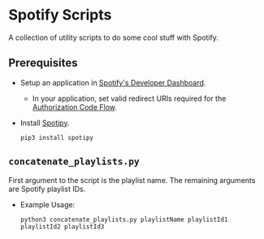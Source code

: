 # Spotify Scripts

A collection of utility scripts to do some cool stuff with Spotify. 

## Prerequisites

- Setup an application in [Spotify's Developer Dashboard](https://developer.spotify.com/dashboard/).
	- In your application, set valid redirect URIs required for the [Authorization Code Flow](https://spotipy.readthedocs.io/en/2.16.1/?highlight=scope#authorization-code-flow).
- Install [Spotipy](https://spotipy.readthedocs.io/en/2.16.1/?highlight=scope#).

	```
	pip3 install spotipy
	```

## `concatenate_playlists.py`

First argument to the script is the playlist name. The remaining arguments are Spotify playlist IDs. 

- Example Usage:

	```
	python3 concatenate_playlists.py playlistName playlistId1 playlistId2 playlistId3 
	```
